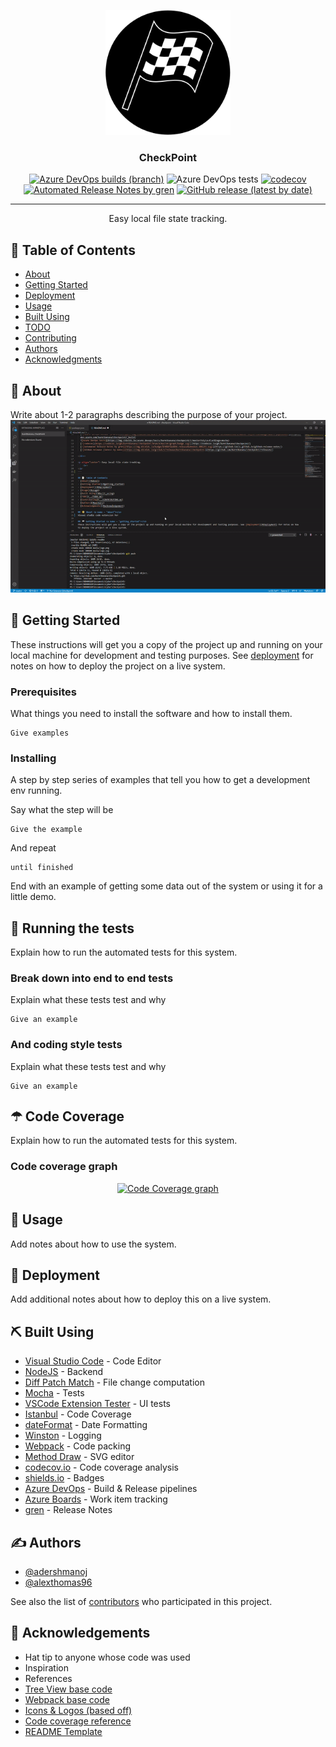 <p align="center">
  <a href="" rel="noopener">
 <img width=200px height=200px src="media/logo.svg" alt="Project logo"></a>
</p>

<h3 align="center">CheckPoint</h3>

<div align="center">

  [![Azure DevOps builds (branch)](https://img.shields.io/azure-devops/build/burntbanana/bf09ccc0-ee73-42e3-b92a-2e3ed1269966/1/master?style=flat&logo=azure-pipelines)](https://dev.azure.com/burntbanana/checkpoint/_build)
  ![Azure DevOps tests](https://img.shields.io/azure-devops/tests/burntbanana/checkpoint/1/master?style=flat&logo=mocha)
  [![codecov](https://codecov.io/gh/BurntBanana/checkpoint/branch/master/graph/badge.svg)](https://codecov.io/gh/BurntBanana/checkpoint/)
  [![Automated Release Notes by gren](https://img.shields.io/badge/%F0%9F%A4%96-release%20notes-00B2EE.svg)](https://github-tools.github.io/github-release-notes/)
  [![GitHub release (latest by date)](https://img.shields.io/github/v/release/burntbanana/checkpoint)](https://github.com/BurntBanana/checkpoint/releases/)
  
</div>

---

<p align="center"> Easy local file state tracking.
    <br> 
</p>

## 📝 Table of Contents
- [About](#about)
- [Getting Started](#getting_started)
- [Deployment](#deployment)
- [Usage](#usage)
- [Built Using](#built_using)
- [TODO](../TODO.md)
- [Contributing](../CONTRIBUTING.md)
- [Authors](#authors)
- [Acknowledgments](#acknowledgement)

## 🧐 About <a name = "about"></a>
Write about 1-2 paragraphs describing the purpose of your project.
![Demo of the extension in action](media/test.gif)
## 🏁 Getting Started <a name = "getting_started"></a>
These instructions will get you a copy of the project up and running on your local machine for development and testing purposes. See [deployment](#deployment) for notes on how to deploy the project on a live system.

### Prerequisites
What things you need to install the software and how to install them.

```
Give examples
```

### Installing
A step by step series of examples that tell you how to get a development env running.

Say what the step will be

```
Give the example
```

And repeat

```
until finished
```

End with an example of getting some data out of the system or using it for a little demo.

## 🔧 Running the tests <a name = "tests"></a>
Explain how to run the automated tests for this system.

### Break down into end to end tests
Explain what these tests test and why

```
Give an example
```

### And coding style tests
Explain what these tests test and why

```
Give an example
```

## ☂ Code Coverage <a name = "code_coverage"></a>
Explain how to run the automated tests for this system.

### Code coverage graph

<div align="center">
  
  [![Code Coverage graph](https://codecov.io/gh/BurntBanana/checkpoint/branch/master/graph/sunburst.svg "Code Coverage graph")](https://codecov.io/gh/BurntBanana/checkpoint/)

</div>

## 🎈 Usage <a name="usage"></a>
Add notes about how to use the system.

## 🚀 Deployment <a name = "deployment"></a>
Add additional notes about how to deploy this on a live system.

## ⛏️ Built Using <a name = "built_using"></a>
- [Visual Studio Code](https://code.visualstudio.com/) - Code Editor
- [NodeJS](https://nodejs.org/en/) - Backend
- [Diff Patch Match](https://github.com/google/diff-match-patch) - File change computation
- [Mocha](https://mochajs.org/) - Tests
- [VSCode Extension Tester](https://github.com/redhat-developer/vscode-extension-tester) - UI tests
- [Istanbul](https://istanbul.js.org/) - Code Coverage
- [dateFormat](https://www.npmjs.com/package/dateformat) - Date Formatting
- [Winston](https://www.npmjs.com/package/winston) - Logging
- [Webpack](https://webpack.js.org/) - Code packing
- [Method Draw](https://editor.method.ac/) - SVG editor
- [codecov.io](https://codecov.io/) - Code coverage analysis
- [shields.io](https://shields.io/) - Badges
- [Azure DevOps](https://azure.microsoft.com/en-in/services/devops/) - Build & Release pipelines
- [Azure Boards](https://azure.microsoft.com/en-in/services/devops/boards/) - Work item tracking
- [gren](https://github.com/github-tools/github-release-notes) - Release Notes

## ✍️ Authors <a name = "authors"></a>
- [@adershmanoj](https://github.com/adershmanoj)
- [@alexthomas96](https://github.com/alexthomas96)

See also the list of [contributors](https://github.com/kylelobo/The-Documentation-Compendium/contributors) who participated in this project.

## 🎉 Acknowledgements <a name = "acknowledgement"></a>
- Hat tip to anyone whose code was used
- Inspiration
- References
- [Tree View base code](https://github.com/microsoft/vscode-extension-samples/tree/master/tree-view-sample)
- [Webpack base code](https://github.com/microsoft/vscode-extension-samples/tree/master/webpack-sample)
- [Icons & Logos (based off)](https://www.flaticon.com/authors/freepik)
- [Code coverage reference](https://github.com/aaronpowell/vscode-profile-switcher)
- [README Template](https://github.com/kylelobo/The-Documentation-Compendium/blob/master/en/README_TEMPLATES/Standard.md)
